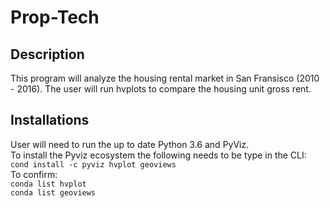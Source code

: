 # Prop-Tech  
## Description  
This program will analyze the housing rental market in San Fransisco (2010 - 2016). The user will run hvplots to compare the housing unit gross rent.  

## Installations  
User will need to run the up to date Python 3.6 and PyViz.  
To install the Pyviz ecosystem the following needs to be type in the CLI:  
`cond install -c pyviz hvplot geoviews`  
To confirm:  
`conda list hvplot`  
`conda list geoviews`  


